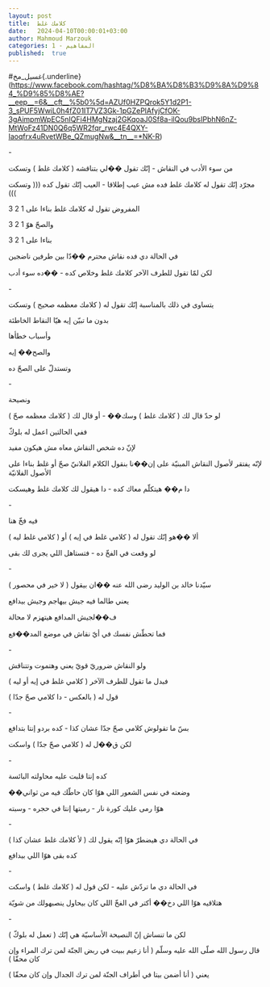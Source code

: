 ```yaml
---
layout: post
title:  كلامك غلط
date:   2024-04-10T00:00:01+03:00
author: Mahmoud Marzouk
categories: 1 - المفاهيم
published:  true
---
```

\#غسيل_مخ{.underline}(https://www.facebook.com/hashtag/%D8%BA%D8%B3%D9%8A%D9%84_%D9%85%D8%AE?__eep__=6&__cft__%5b0%5d=AZUf0HZPQrok5Y1d2P1-3_sPUF5WwiL0h4fZ01IT7VZ3Gk-1pGZePlAfyjCfOK-3gAimpmWpEC5nIQFi4HMgNzaj2GKqoaJ0Sf8a-ilQou9bsIPbhN6nZ-MtWoFz41DN0Q6q5WR2fqr_rwc4E4QXY-Iaoqfrx4uRvetWBe_QZmugNw&__tn__=*NK-R)

\-

من سوء الأدب في النقاش - إنّك تقول ��لي بتناقشه ( كلامك غلط )
وتسكت

مجرّد إنّك تقول له كلامك غلط فده مش عيب إطلاقا - العيب إنّك تقول كده (((
وتسكت )))

المفروض تقول له كلامك غلط بناءا على 1 2 3

والصحّ هوّ 1 2 3

بناءا على 1 2 3

في الحالة دي فده نقاش محترم ��دّا بين طرفين ناضجين

لكن لمّا تقول للطرف الآخر كلامك غلط وخلاص كده - ��ده سوء أدب

\-

يتساوى في ذلك بالمناسبة إنّك تقول له ( كلامك معظمه صحيح )
وتسكت

بدون ما تبيّن إيه هيّا النقاط الخاطئة

وأسباب خطأها

والصح�� إيه

وتستدلّ على الصحّ ده

\-

ونصيحة

لو حدّ قال لك ( كلامك غلط ) وسك�� - أو قال لك ( كلامك معظمه
صحّ )

ففي الحالتين اعمل له بلوكّ

لإنّ ده شخص النقاش معاه مش هيكون مفيد

لإنّه يفتقر لأصول النقاش المبنيّة على إن��نا بنقول الكلام الفلانيّ صحّ أو غلط
بناءا على الأصول الفلانيّة

دا م�� هيتكلّم معاك كده - دا هيقول لك كلامك غلط وهيسكت

\-

فيه فخّ هنا

ألا ��هو إنّك تقول له ( كلامي غلط في إيه ) أو ( كلامي غلط ليه
)

لو وقعت في الفخّ ده - فتستاهل اللي يجرى لك بقى

\-

سيّدنا خالد بن الوليد رضى الله عنه ��ان بيقول ( لا خير في
محصور )

يعني طالما فيه جيش بيهاجم وجيش بيدافع

ف��لجيش المدافع هيتهزم لا محالة

فما تحطّش نفسك في أيّ نقاش في موضع المد��فع

\-

ولو النقاش ضروريّ قويّ يعني وهتموت وتتناقش

فبدل ما تقول للطرف الآخر ( كلامي غلط في إيه أو ليه )

قول له ( بالعكس - دا كلامي صحّ جدّا )

\-

بسّ ما تقولوش كلامي صحّ جدّا عشان كذا - كده بردو إنتا بتدافع

لكن ق��ل له ( كلامي صحّ جدّا ) واسكت

\-

كده إنتا قلبت عليه محاولته البائسة

��وضعته في نفس الشعور اللي هوّا كان حاطّك فيه من ثواني

هوّا رمى عليك كورة نار - رميتها إنتا في حجره - وسبته

\-

في الحالة دي هيضطرّ هوّا إنّه يقول لك ( لأ كلامك غلط عشان كذا
)

كده بقى هوّا اللي بيدافع

\-

في الحالة دي ما تردّش عليه - لكن قول له ( كلامك غلط ) واسكت

هتلاقيه هوّا اللي دخ�� أكتر في الفخّ اللي كان بيحاول ينصبهولك من
شويّة

\-

لكن ما تنساش إنّ النصيحة الأساسيّة هي إنّك ( تعمل له بلوكّ )

قال رسول الله صلّى الله عليه وسلّم ( أنا زعيم ببيت في ربض الجنّة لمن ترك
المراء وإن كان محقّا )

يعني ( أنا أضمن بيتا في أطراف الجنّة لمن ترك الجدال وإن كان
محقّا )
